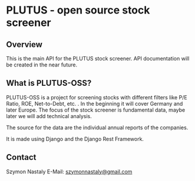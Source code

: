 **PLUTUS - open source stock screener**
===================
## Overview

This is the main API for the PLUTUS stock screener.
API documentation will be created in the near future.

## What is PLUTUS-OSS?

PLUTUS-OSS is a project for screening stocks with different filters like P/E Ratio, ROE, Net-to-Debt, etc. . In the beginning it will cover Germany and later Europe. 
The focus of the stock screener is fundamental data, maybe later we will add technical analysis.

The source for the data are the individual annual reports of the companies.

It is made using Django and the Django Rest Framework.


## Contact

Szymon Nastaly E-Mail: szymonnastaly@gmail.com
